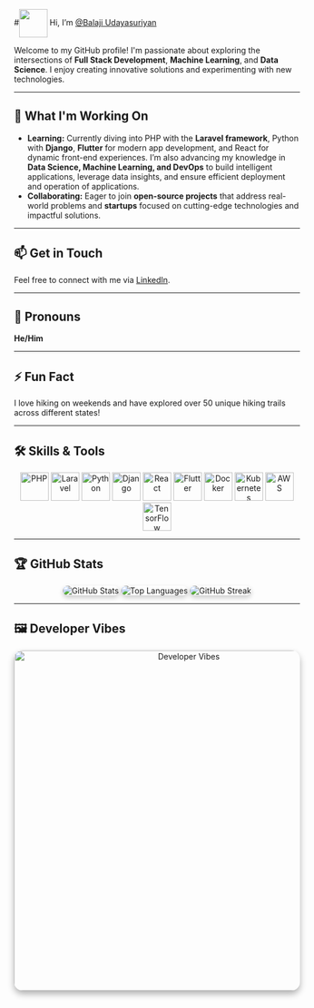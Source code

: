 #<img src="https://media.giphy.com/media/hvRJCLFzcasrR4ia7z/giphy.gif" width="50px" style="vertical-align: middle;"> Hi, I’m [@Balaji Udayasuriyan](https://github.com/Balaji-11-udayasuriyan)

Welcome to my GitHub profile! I'm passionate about exploring the intersections of **Full Stack Development**, **Machine Learning**, and **Data Science**. I enjoy creating innovative solutions and experimenting with new technologies.

---

## 🌟 What I'm Working On

- **Learning:** Currently diving into PHP with the **Laravel framework**, Python with **Django**, **Flutter** for modern app development, and React for dynamic front-end experiences. I’m also advancing my knowledge in **Data Science, Machine Learning, and DevOps** to build intelligent applications, leverage data insights, and ensure efficient deployment and operation of applications.
- **Collaborating:** Eager to join **open-source projects** that address real-world problems and **startups** focused on cutting-edge technologies and impactful solutions.

---

## 📫 Get in Touch

Feel free to connect with me via [LinkedIn](https://www.linkedin.com/in/yourprofile).

---

## 🧩 Pronouns

**He/Him**

---

## ⚡ Fun Fact

I love hiking on weekends and have explored over 50 unique hiking trails across different states!

---

## 🛠 Skills & Tools

<p align="center">
  <img src="https://cdn.jsdelivr.net/gh/devicons/devicon/icons/php/php-original.svg" alt="PHP" width="50" height="50"/>
  <img src="https://upload.wikimedia.org/wikipedia/commons/9/9a/Laravel.svg" alt="Laravel" width="50" height="50"/>
  <img src="https://cdn.jsdelivr.net/gh/devicons/devicon/icons/python/python-original.svg" alt="Python" width="50" height="50"/>
  <img src="https://cdn.jsdelivr.net/gh/devicons/devicon/icons/django/django-plain.svg" alt="Django" width="50" height="50"/>
  <img src="https://cdn.jsdelivr.net/gh/devicons/devicon/icons/react/react-original.svg" alt="React" width="50" height="50"/>
 <img src="https://cdn.jsdelivr.net/gh/devicons/devicon/icons/flutter/flutter-original.svg" alt="Flutter" width="50" height="50"/>
  <img src="https://cdn.jsdelivr.net/gh/devicons/devicon/icons/docker/docker-original.svg" alt="Docker" width="50" height="50"/>
  <img src="https://cdn.jsdelivr.net/gh/devicons/devicon/icons/kubernetes/kubernetes-plain.svg" alt="Kubernetes" width="50" height="50"/>
  <img src="https://cdn.jsdelivr.net/npm/simple-icons@v6/icons/amazonaws.svg" alt="AWS" width="50" height="50"/>
  <img src="https://cdn.jsdelivr.net/npm/simple-icons@v6/icons/tensorflow.svg" alt="TensorFlow" width="50" height="50"/>

</p>

---

## 🏆 GitHub Stats

<div align="center">
  <img src="https://github-readme-stats.vercel.app/api?username=Md-Thanveer&show_icons=true&hide_title=true&hide=prs&count_private=true&include_all_commits=true&line_height=20&theme=tokyonight" alt="GitHub Stats" style="border-radius: 10px; box-shadow: 0 4px 8px rgba(0, 0, 0, 0.2);"/>
  <img src="https://github-readme-stats.vercel.app/api/top-langs/?username=Md-Thanveer&layout=compact&theme=tokyonight" alt="Top Languages" style="border-radius: 10px; box-shadow: 0 4px 8px rgba(0, 0, 0, 0.2);"/>
  <img src="https://github-readme-streak-stats.herokuapp.com/?user=Md-Thanveer&theme=tokyonight" alt="GitHub Streak" style="border-radius: 10px; box-shadow: 0 4px 8px rgba(0, 0, 0, 0.2);"/>
</div>

---

## 🖼️ Developer Vibes

<p align="center">
  <img src="https://t3.ftcdn.net/jpg/08/24/71/98/240_F_824719896_gKb7ueuQjnBROHdABOJMvbiZ1vHX8Xiw.jpg" alt="Developer Vibes" width="600" style="border-radius: 15px; box-shadow: 0 6px 12px rgba(0, 0, 0, 0.3);"/>
</p>
